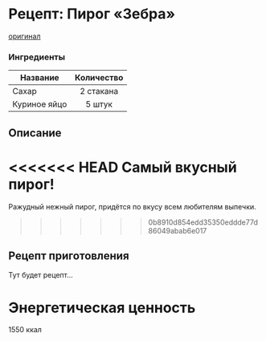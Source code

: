 # Рецепт: Пирог «Зебра»
[оригинал](https://eda.ru/recepty/vypechka-deserty/pirog-zebra-19334)

### Ингредиенты
| Название        	| Количество    |
| -------------   	|:-------------:|
| Сахар 		| 2 стакана 		|
| Куриное яйцо 	| 5 штук 		|

## Описание
<<<<<<< HEAD
Самый вкусный пирог!
=======
Ражудный нежный пирог, придётся по вкусу всем любителям выпечки.
>>>>>>> 0b8910d854edd35350eddde77d86049abab6e017

## Рецепт приготовления
Тут будет рецепт...

# Энергетическая ценность
1550 ккал